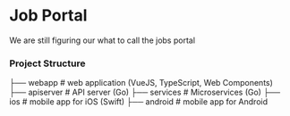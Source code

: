 # Job Portal
We are still figuring our what to call the jobs portal

### Project Structure
├── webapp                               # web application (VueJS, TypeScript, Web Components)
├── apiserver                            # API server (Go)
├── services                             # Microservices (Go)
├── ios                                  # mobile app for iOS (Swift)
├── android                              # mobile app for Android

